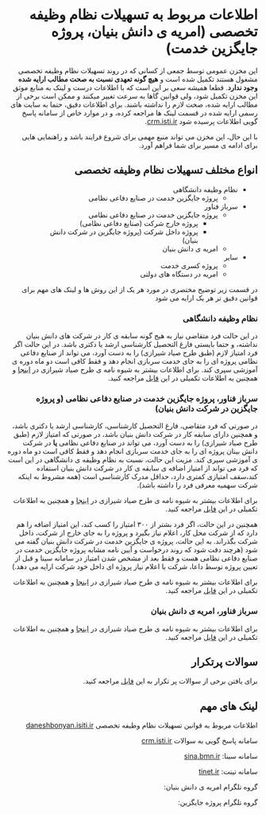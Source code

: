 <div dir="rtl">

# اطلاعات مربوط به تسهیلات نظام وظیفه تخصصی (امریه ی دانش بنیان، پروژه جایگزین خدمت)

این مخزن عمومی توسط جمعی از کسانی که در روند تسهیلات نظام وظیفه تخصصی مشغول هستند تکمیل شده است و **هیچ گونه تعهدی نسبت به صحت مطالب ارایه شده وجود ندارد**. قطعا همیشه سعی بر این است که با اطلاعات درست و لینک به منابع موثق این مخزن تکمیل شود، ولی قوانین گاها به سرعت تغییر میکنند و ممکن است برخی از مطالب ارایه شده، صحت لازم را نداشته باشند. برای اطلاعات دقیق، حتما به سایت های رسمی ارایه شده در قسمت لینک ها مراجعه کرده، و در موارد خاص از سامانه پاسخ گویی
اطلاعات پرسیده شود
[crm.isti.ir](
https://crm.isti.ir/isti).

با این حال، این مخزن می تواند منبع مهمی برای شروع فرایند باشد و راهنمایی هایی برای ادامه ی مسیر برای شما فراهم آورد.


## انواع مختلف تسهیلات نظام وظیفه تخصصی

* نظام وظیفه دانشگاهی
    * پروژه جایگزین خدمت در صنایع دفاعی نظامی
* سرباز فناور
    * پروژه جایگزین خدمت در صنایع دفاعی نظامی
        * پروژه خارج شرکت (صنایع دفاعی نظامی)
        * پروژه داخل شرکت (پروژه جایگزین در شرکت دانش بنیان)
    * امریه ی دانش بنیان
* سایر
    * پروژه کسری خدمت
    * امریه در دستگاه های دولتی

در قسمت زیر توضیح مختصری در مورد هر یک از این روش ها و لینک های مهم برای قوانین دقیق تر هر یک ارایه می شود

### نظام وظیفه دانشگاهی

در این حالت فرد متقاضی نیاز به هیج گونه سابقه ی کار در شرکت های دانش بنیان نداشته، و حتما بایستی فارغ التحصیل کارشناسی ارشد یا دکتری باشد. در این حالت اگر فرد امتیاز لازم (طبق طرح صیاد شیرازی) را به دست آورد، می تواند از صنایع دفاعی نظامی پروژه ای را به جای خدمت سربازی انجام دهد و فقط کافی است دو ماه دوره ی آموزشی سپری کند. برای اطلاعات بیشتر به شیوه نامه ی طرح صیاد شیرازی در
[اینجا](http://daneshbonyan.isti.ir/uploads/2/2020/Aug/31/shive_nezamvazifeh.pdf)
و همچنین به اطلاعات تکمیلی در این
[ فایل](nezam_vazifeh_daneshgahi.md)
مراجعه کنید.

### سرباز فناور، پروژه جایگزین خدمت در صنایع دفاعی نظامی (و پروژه جایگزین در شرکت دانش بنیان)

در صورتی که فرد متقاضی، فارغ التحصیل کارشناسی، کارشناسی ارشد یا دکتری باشد، و همچنین دارای سابقه کار در شرکت دانش بنیان باشد، در صورتی که امتیاز لازم
(طبق طرح صیاد شیرازی)
را به دست آورد، می تواند در صنایع دفاعی نظامی **یا** در شرکت دانش بینان پروژه ای را به جای خدمت سربازی انجام دهد و فقط کافی است دو ماه دوره ی آموزشی سپری کند.
مزیت این حالت، نسبت به نظام وظیفه ی دانشگاهی در این است که فرد می تواند از امتیاز اضافه ی سابقه ی کار در شرکت دانش بنیان استفاده کند،سقف امتیازی کمتری دارد،‌ حداقل مدرک کارشناسی است (همه مشروط به اینکه شرکت سهمیه معرفی فرد را داشته باشد).

 برای اطلاعات بیشتر به شیوه نامه ی طرح صیاد شیرازی در
[اینجا](http://daneshbonyan.isti.ir/uploads/2/2020/Aug/31/shive_nezamvazifeh.pdf)
و همچنین به اطلاعات تکمیلی در این
[ فایل](fanavar_project_defaee.md)
مراجعه کنید.

همچنین در این حالت، اگر فرد بشتر از ۳۰۰ امتیاز را کسب کند، این امتیاز اضافه را هم دارد که از شرکت محل کار، اعلام نیاز بگیرد و پروژه را به جای خارج از شرکت، داخل شرکت بگذراند.
به این حالت، پروژه ی جایگزین خدمت در شرکت دانش بنیان گفته می شود (هرچند دقت شود که روند درخواست و آیین نامه مشابه پروژه جایگزین خدمت در صنایع دفاعی نظامی هست و فقط بعد از مشخص شدن امتیاز در سامانه سینا و قبل از تعیین پروژه توسط داعا، شرکت با اعلام نیاز پروژه ای داخل خود شرکت ارایه می دهد.)

 برای اطلاعات بیشتر به شیوه نامه ی طرح صیاد شیرازی در
[اینجا](http://daneshbonyan.isti.ir/uploads/2/2020/Aug/31/shive_nezamvazifeh.pdf)
و همچنین به اطلاعات تکمیلی در این
[ فایل](fanavar_project_daneshbonyan.md)
مراجعه کنید.


### سرباز فناور، امریه ی دانش بنیان


 برای اطلاعات بیشتر به شیوه نامه ی طرح صیاد شیرازی در
[اینجا](http://daneshbonyan.isti.ir/%d8%a7%d9%85%d8%b1%db%8c%d9%87-%d8%af%d8%b1-%d8%b4%d8%b1%da%a9%d8%aa-%d8%af%d8%a7%d9%86%d8%b4-%d8%a8%d9%86%db%8c%d8%a7%d9%86)
و همچنین به اطلاعات تکمیلی در این
[ فایل](fanavar_amriyeh.md)
مراجعه کنید.



## سوالات پرتکرار
برای یافتن برخی از سوالات پر تکرار به این
[ فایل](FAQ.md)
مراجعه کنید.



 ## لینک های مهم

اطلاعات مربوط به قوانین تسهیلات نظام وظیفه تخصصی
[daneshbonyan.isiti.ir](
http://daneshbonyan.isti.ir/%D8%AA%D8%B3%D9%87%DB%8C%D9%84%D8%A7%D8%AA-%D8%B3%D8%B1%D8%A8%D8%A7%D8%B2%DB%8C-%DA%A9%D8%A7%D8%B1%DA%A9%D9%86%D8%A7%D9%86-%D8%B4%D8%B1%DA%A9%D8%AA%E2%80%8C%D9%87%D8%A7)

سامانه پاسخ گویی به سوالات
[crm.isti.ir](
https://crm.isti.ir/isti)


سامانه سینا:
[sina.bmn.ir](
https://sina.bmn.ir/)

سامانه تینت:
[tinet.ir](
https://tinet.ir/)

گروه تلگرام امریه ی دانش بنیان:

گروه تلگرام پروژه جایگزین:

</div>
